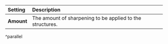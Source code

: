 | Setting    | Description                                               |
| :--------- | :-------------------------------------------------------- |
| **Amount** | The amount of sharpening to be applied to the structures. |
^parallel